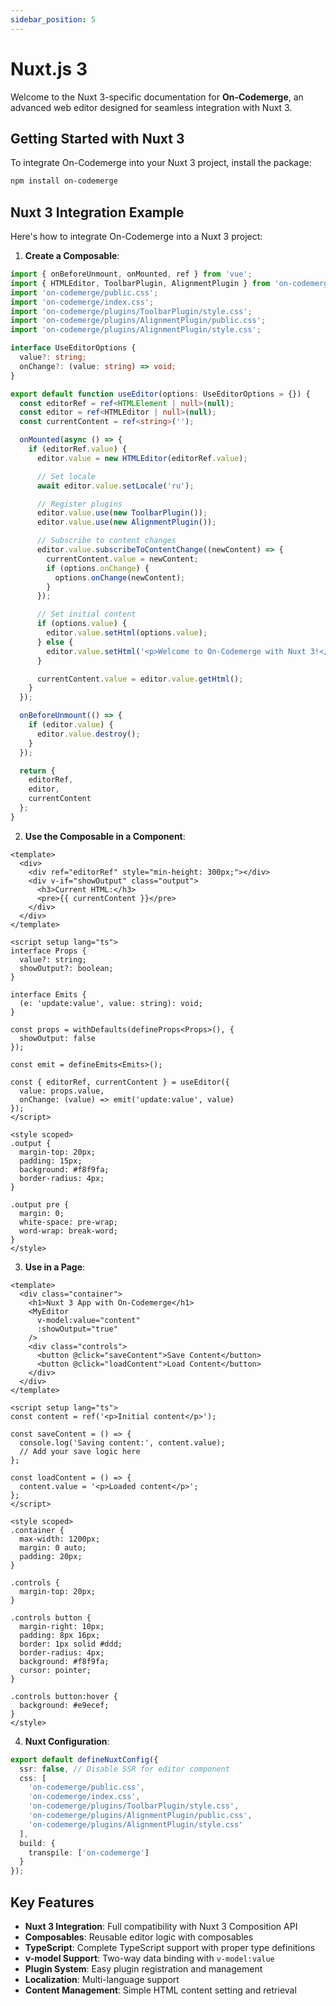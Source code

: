```yaml
---
sidebar_position: 5
---
```


# Nuxt.js 3

Welcome to the Nuxt 3-specific documentation for **On-Codemerge**, an advanced web editor designed for seamless integration with Nuxt 3.

## Getting Started with Nuxt 3

To integrate On-Codemerge into your Nuxt 3 project, install the package:

```bash
npm install on-codemerge
```

## Nuxt 3 Integration Example

Here's how to integrate On-Codemerge into a Nuxt 3 project:

1. **Create a Composable**:

```typescript title="composables/useEditor.ts"
import { onBeforeUnmount, onMounted, ref } from 'vue';
import { HTMLEditor, ToolbarPlugin, AlignmentPlugin } from 'on-codemerge';
import 'on-codemerge/public.css';
import 'on-codemerge/index.css';
import 'on-codemerge/plugins/ToolbarPlugin/style.css';
import 'on-codemerge/plugins/AlignmentPlugin/public.css';
import 'on-codemerge/plugins/AlignmentPlugin/style.css';

interface UseEditorOptions {
  value?: string;
  onChange?: (value: string) => void;
}

export default function useEditor(options: UseEditorOptions = {}) {
  const editorRef = ref<HTMLElement | null>(null);
  const editor = ref<HTMLEditor | null>(null);
  const currentContent = ref<string>('');

  onMounted(async () => {
    if (editorRef.value) {
      editor.value = new HTMLEditor(editorRef.value);

      // Set locale
      await editor.value.setLocale('ru');

      // Register plugins
      editor.value.use(new ToolbarPlugin());
      editor.value.use(new AlignmentPlugin());

      // Subscribe to content changes
      editor.value.subscribeToContentChange((newContent) => {
        currentContent.value = newContent;
        if (options.onChange) {
          options.onChange(newContent);
        }
      });

      // Set initial content
      if (options.value) {
        editor.value.setHtml(options.value);
      } else {
        editor.value.setHtml('<p>Welcome to On-Codemerge with Nuxt 3!</p>');
      }

      currentContent.value = editor.value.getHtml();
    }
  });

  onBeforeUnmount(() => {
    if (editor.value) {
      editor.value.destroy();
    }
  });

  return {
    editorRef,
    editor,
    currentContent
  };
}
```

2. **Use the Composable in a Component**:

```vue title="components/MyEditor.vue"
<template>
  <div>
    <div ref="editorRef" style="min-height: 300px;"></div>
    <div v-if="showOutput" class="output">
      <h3>Current HTML:</h3>
      <pre>{{ currentContent }}</pre>
    </div>
  </div>
</template>

<script setup lang="ts">
interface Props {
  value?: string;
  showOutput?: boolean;
}

interface Emits {
  (e: 'update:value', value: string): void;
}

const props = withDefaults(defineProps<Props>(), {
  showOutput: false
});

const emit = defineEmits<Emits>();

const { editorRef, currentContent } = useEditor({
  value: props.value,
  onChange: (value) => emit('update:value', value)
});
</script>

<style scoped>
.output {
  margin-top: 20px;
  padding: 15px;
  background: #f8f9fa;
  border-radius: 4px;
}

.output pre {
  margin: 0;
  white-space: pre-wrap;
  word-wrap: break-word;
}
</style>
```

3. **Use in a Page**:

```vue title="pages/index.vue"
<template>
  <div class="container">
    <h1>Nuxt 3 App with On-Codemerge</h1>
    <MyEditor 
      v-model:value="content" 
      :showOutput="true"
    />
    <div class="controls">
      <button @click="saveContent">Save Content</button>
      <button @click="loadContent">Load Content</button>
    </div>
  </div>
</template>

<script setup lang="ts">
const content = ref('<p>Initial content</p>');

const saveContent = () => {
  console.log('Saving content:', content.value);
  // Add your save logic here
};

const loadContent = () => {
  content.value = '<p>Loaded content</p>';
};
</script>

<style scoped>
.container {
  max-width: 1200px;
  margin: 0 auto;
  padding: 20px;
}

.controls {
  margin-top: 20px;
}

.controls button {
  margin-right: 10px;
  padding: 8px 16px;
  border: 1px solid #ddd;
  border-radius: 4px;
  background: #f8f9fa;
  cursor: pointer;
}

.controls button:hover {
  background: #e9ecef;
}
</style>
```

4. **Nuxt Configuration**:

```typescript title="nuxt.config.ts"
export default defineNuxtConfig({
  ssr: false, // Disable SSR for editor component
  css: [
    'on-codemerge/public.css',
    'on-codemerge/index.css',
    'on-codemerge/plugins/ToolbarPlugin/style.css',
    'on-codemerge/plugins/AlignmentPlugin/public.css',
    'on-codemerge/plugins/AlignmentPlugin/style.css'
  ],
  build: {
    transpile: ['on-codemerge']
  }
});
```

## Key Features

- **Nuxt 3 Integration**: Full compatibility with Nuxt 3 Composition API
- **Composables**: Reusable editor logic with composables
- **TypeScript**: Complete TypeScript support with proper type definitions
- **v-model Support**: Two-way data binding with `v-model:value`
- **Plugin System**: Easy plugin registration and management
- **Localization**: Multi-language support
- **Content Management**: Simple HTML content setting and retrieval
